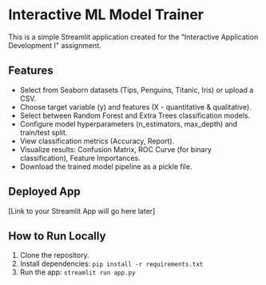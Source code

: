 # Interactive ML Model Trainer

This is a simple Streamlit application created for the "Interactive Application Development I" assignment.

## Features

* Select from Seaborn datasets (Tips, Penguins, Titanic, Iris) or upload a CSV.
* Choose target variable (y) and features (X - quantitative & qualitative).
* Select between Random Forest and Extra Trees classification models.
* Configure model hyperparameters (n_estimators, max_depth) and train/test split.
* View classification metrics (Accuracy, Report).
* Visualize results: Confusion Matrix, ROC Curve (for binary classification), Feature Importances.
* Download the trained model pipeline as a pickle file.

## Deployed App

[Link to your Streamlit App will go here later]

## How to Run Locally

1. Clone the repository.
2. Install dependencies: `pip install -r requirements.txt`
3. Run the app: `streamlit run app.py`

